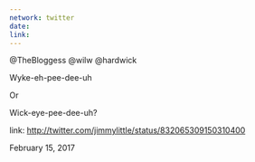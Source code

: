 ```yaml
---
network: twitter
date:
link:
---
```

@TheBloggess @wilw @hardwick 

Wyke-eh-pee-dee-uh

Or 

Wick-eye-pee-dee-uh? 

link: http://twitter.com/jimmylittle/status/832065309150310400 

February 15, 2017